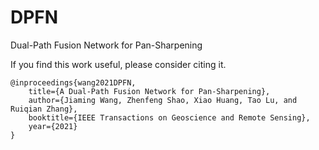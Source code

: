 # DPFN
Dual-Path Fusion Network for Pan-Sharpening


If you find this work useful, please consider citing it.
```
@inproceedings{wang2021DPFN,
	title={A Dual-Path Fusion Network for Pan-Sharpening},
	author={Jiaming Wang, Zhenfeng Shao, Xiao Huang, Tao Lu, and Ruiqian Zhang},
	booktitle={IEEE Transactions on Geoscience and Remote Sensing},
	year={2021}
}
```
